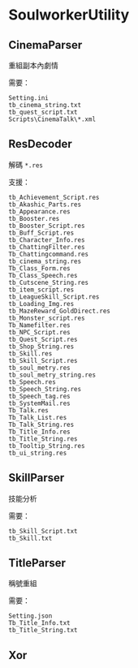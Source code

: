 # SoulworkerUtility
## CinemaParser

重組副本內劇情

需要：
```
Setting.ini
tb_cinema_string.txt
tb_quest_script.txt
Scripts\CinemaTalk\*.xml
```

## ResDecoder

解碼 `*.res`

支援：
```
tb_Achievement_Script.res
tb_Akashic_Parts.res
tb_Appearance.res
tb_Booster.res
tb_Booster_Script.res
tb_Buff_Script.res
tb_Character_Info.res
tb_ChattingFilter.res
Tb_Chattingcommand.res
tb_cinema_string.res
Tb_Class_Form.res
Tb_Class_Speech.res
tb_Cutscene_String.res
tb_item_script.res
tb_LeagueSkill_Script.res
tb_Loading_Img.res
tb_MazeReward_GoldDirect.res
tb_Monster_script.res
Tb_Namefilter.res
tb_NPC_Script.res
tb_Quest_Script.res
tb_Shop_String.res
tb_Skill.res
tb_Skill_Script.res
tb_soul_metry.res
tb_soul_metry_string.res
tb_Speech.res
tb_Speech_String.res
tb_Speech_tag.res
tb_SystemMail.res
Tb_Talk.res
Tb_Talk_List.res
Tb_Talk_String.res
Tb_Title_Info.res
tb_Title_String.res
tb_Tooltip_String.res
tb_ui_string.res
```

## SkillParser

技能分析

需要：
```
tb_Skill_Script.txt
tb_Skill.txt
```

## TitleParser

稱號重組

需要：
```
Setting.json
Tb_Title_Info.txt
tb_Title_String.txt
```

## Xor